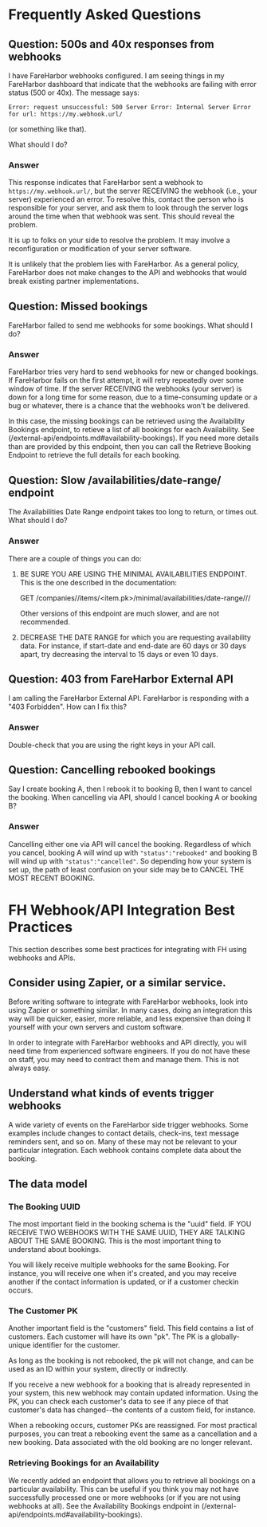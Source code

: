 # Frequently Asked Questions

## Question: 500s and 40x responses from webhooks

I have FareHarbor webhooks configured. I am seeing things in my
FareHarbor dashboard that indicate that the webhooks are failing with
error status (500 or 40x). The message says:

    Error: request unsuccessful: 500 Server Error: Internal Server Error for url: https://my.webhook.url/
    
(or something like that).

What should I do?

### Answer

This response indicates that FareHarbor sent a webhook to
`https://my.webhook.url/`, but the server RECEIVING the webhook (i.e.,
your server) experienced an error. To resolve this, contact the person
who is responsible for your server, and ask them to look through the
server logs around the time when that webhook was sent. This should
reveal the problem.

It is up to folks on your side to resolve the problem. It may involve
a reconfiguration or modification of your server software.

It is unlikely that the problem lies with FareHarbor. As a general
policy, FareHarbor does not make changes to the API and webhooks that
would break existing partner implementations. 

## Question: Missed bookings

FareHarbor failed to send me webhooks for some bookings. What should I
do?

### Answer

FareHarbor tries very hard to send webhooks for new or changed
bookings. If FareHarbor fails on the first attempt, it will retry
repeatedly over some window of time.  If the server RECEIVING the
webhooks (your server) is down for a long time for some reason, due to
a time-consuming update or a bug or whatever, there is a chance that
the webhooks won't be delivered.

In this case, the missing bookings can be retrieved using the
Availability Bookings endpoint, to retieve a list of all bookings for
each Availability. See
(/external-api/endpoints.md#availability-bookings). If you need more
details than are provided by this endpoint, then you can call the
Retrieve Booking Endpoint to retrieve the full details for each
booking.

## Question: Slow /availabilities/date-range/ endpoint

The Availabilities Date Range endpoint takes too long to return, or
times out. What should I do?

### Answer

There are a couple of things you can do:

1. BE SURE YOU ARE USING THE MINIMAL AVAILABILITIES ENDPOINT. This is
   the one described in the documentation:
   
   [](/external-api/endpoints.md#availabilities)
   
    GET /companies/<shortname>/items/<item.pk>/minimal/availabilities/date-range/<start-date>/<end-date>/
    
   Other versions of this endpoint are much slower, and are not
   recommended.

2. DECREASE THE DATE RANGE for which you are requesting availability
   data. For instance, if start-date and end-date are 60 days or 30
   days apart, try decreasing the interval to 15 days or even 10 days.


## Question: 403 from FareHarbor External API

I am calling the FareHarbor External API. FareHarbor is responding
with a "403 Forbidden". How can I fix this?

### Answer

Double-check that you are using the right keys in your API call.

## Question: Cancelling rebooked bookings

Say I create booking A, then I rebook it to booking B, then I want to
cancel the booking. When cancelling via API, should I cancel booking A
or booking B?

### Answer

Cancelling either one via API will cancel the booking. Regardless of
which you cancel, booking A will wind up with `"status":"rebooked"`
and booking B will wind up with `"status":"cancelled"`. So depending
how your system is set up, the path of least confusion on your side
may be to CANCEL THE MOST RECENT BOOKING.

# FH Webhook/API Integration Best Practices

This section describes some best practices for integrating with FH
using webhooks and APIs.

## Consider using Zapier, or a similar service.

Before writing software to integrate with FareHarbor webhooks, look
into using Zapier or something similar. In many cases, doing an
integration this way will be quicker, easier, more reliable, and less
expensive than doing it yourself with your own servers and custom
software.

In order to integrate with FareHarbor webhooks and API directly, you
will need time from experienced software engineers. If you do not have
these on staff, you may need to contract them and manage them. This is
not always easy.

## Understand what kinds of events trigger webhooks

A wide variety of events on the FareHarbor side trigger webhooks. Some
examples include changes to contact details, check-ins, text message
reminders sent, and so on. Many of these may not be relevant to your
particular integration. Each webhook contains complete data about the
booking.

## The data model

### The Booking UUID

The most important field in the booking schema is the "uuid" field. IF
YOU RECEIVE TWO WEBHOOKS WITH THE SAME UUID, THEY ARE TALKING ABOUT
THE SAME BOOKING. This is the most important thing to understand about
bookings.

You will likely receive multiple webhooks for the same Booking. For
instance, you will receive one when it's created, and you may receive
another if the contact information is updated, or if a customer
checkin occurs.

### The Customer PK

Another important field is the "customers" field. This field contains
a list of customers. Each customer will have its own "pk". The PK is a
globally-unique identifier for the customer. 

As long as the booking is not rebooked, the pk will not change, and
can be used as an ID within your system, directly or indirectly. 

If you receive a new webhook for a booking that is already
represented in your system, this new webhook may contain updated
information. Using the PK, you can check each customer's data to see
if any piece of that customer's data has changed--the contents of a
custom field, for instance.

When a rebooking occurs, customer PKs are reassigned. For most
practical purposes, you can treat a rebooking event the same as a
cancellation and a new booking. Data associated with the old booking
are no longer relevant.

### Retrieving Bookings for an Availability

We recently added an endpoint that allows you to retrieve all bookings
on a particular availability. This can be useful if you think you may
not have successfully processed one or more webhooks (or if you are
not using webhooks at all). See the Availability Bookings endpoint in
(/external-api/endpoints.md#availability-bookings).
